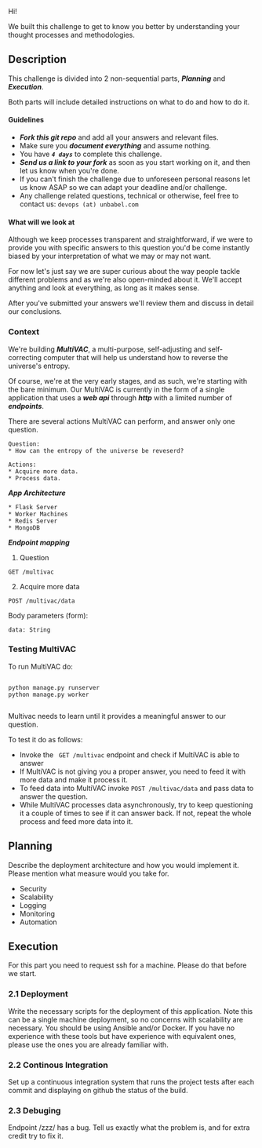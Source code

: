 Hi!

We built this challenge to get to know you better by understanding your thought processes and methodologies.

## Description

This challenge is divided into 2 non-sequential parts, ***Planning*** and ***Execution***.

Both parts will include detailed instructions on what to do and how to do it.

#### Guidelines
* ***Fork this _git repo_*** and add all your answers and relevant files.
* Make sure you ***document everything*** and assume nothing.
* You have ***```4 days```*** to complete this challenge.
* ***Send us a link to your fork*** as soon as you start working on it, and then let us know when you're done.
* If you can't finish the challenge due to unforeseen personal reasons let us know ASAP so we can adapt your deadline and/or challenge.
* Any challenge related questions, technical or otherwise, feel free to contact us: ```devops (at) unbabel.com```

#### What will we look at
Although we keep processes transparent and straightforward, if we were to provide you with specific answers to this question you'd be come instantly biased by your interpretation of what we may or may not want.

For now let's just say we are super curious about the way people tackle different problems and as we're also open-minded about it. We'll accept anything and look at everything, as long as it makes sense.

After you've submitted your answers we'll review them and discuss in detail our conclusions.

### Context

We're building ***MultiVAC***, a multi-purpose, self-adjusting and self-correcting computer that will help us understand how to reverse the universe's entropy.

Of course, we're at the very early stages, and as such, we're starting with the bare minimum. Our MultiVAC is currently in the form of a single application that uses a ***web api*** through ***http*** with a limited number of ***endpoints***.

There are several actions MultiVAC can perform, and answer only one question.

```
Question:
* How can the entropy of the universe be reveserd?
```

```
Actions:
* Acquire more data.
* Process data.
```

***App Architecture***

```
* Flask Server
* Worker Machines
* Redis Server
* MongoDB
```

***Endpoint mapping***

1) Question

```
GET /multivac
```

2) Acquire more data

```
POST /multivac/data
```

Body parameters (form):
```
data: String
```


### Testing MultiVAC

To run MultiVAC do:

```

python manage.py runserver
python manage.py worker


```

Multivac needs to learn until it provides a meaningful answer to our question.

To test it do as follows:

* Invoke the ``` GET /multivac``` endpoint and check if MultiVAC is able to answer
* If MultiVAC is not giving you a proper answer, you need to feed it with more data and make it process it.
* To feed data into MultiVAC invoke ```POST /multivac/data``` and pass data to answer the question.
* While MultiVAC processes data asynchronously, try to keep questioning it a couple of times to see if it can answer back. If not, repeat the whole process and feed more data into it.


## Planning

Describe the deployment architecture and how you would implement it. Please mention what measure would you take for.

* Security
* Scalability
* Logging
* Monitoring
* Automation

## Execution

For this part you need to request ssh for a machine. Please do that before we start.

### 2.1 Deployment
Write the necessary scripts for the deployment of this application. Note this can be a single machine deployment, so no concerns with scalability are necessary. You should be using Ansible and/or Docker. If you have no experience with these tools but have experience with equivalent ones, please use the ones you are already familiar with.

### 2.2 Continous Integration
Set up a continuous integration system that runs the project tests after each commit and displaying on github the status of the build.

### 2.3 Debuging
Endpoint /zzz/ has a bug. Tell us exactly what the problem is, and for extra credit try to fix it.
